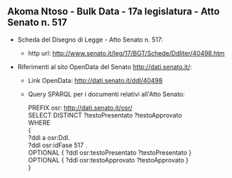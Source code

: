 ## Akoma Ntoso - Bulk Data - 17a legislatura - Atto Senato n. 517 ##

* Scheda del Disegno di Legge - Atto Senato n. 517:
	* http url: http://www.senato.it/leg/17/BGT/Schede/Ddliter/40498.htm

* Riferimenti al sito OpenData del Senato http://dati.senato.it/:
	* Link OpenData: http://dati.senato.it/ddl/40498
	* Query SPARQL per i documenti relativi all'Atto Senato:

        PREFIX osr: <http://dati.senato.it/osr/>  
		SELECT DISTINCT ?testoPresentato ?testoApprovato  
		WHERE  
		{  
		    ?ddl a osr:Ddl.  
		    ?ddl osr:idFase 517 .  
		    OPTIONAL { ?ddl osr:testoPresentato ?testoPresentato }  
		    OPTIONAL { ?ddl osr:testoApprovato ?testoApprovato }  
		}
		